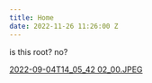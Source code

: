 ```yaml
---
title: Home
date: 2022-11-26 11:26:00 Z
---
```


is this root? no?

[2022-09-04T14_05_42 02_00.JPEG](/uploads/2022-09-04T14_05_42%2002_00.JPEG)